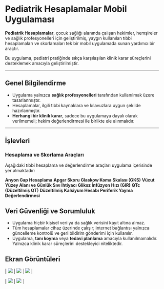 #  Pediatrik Hesaplamalar Mobil Uygulaması

**Pediatrik Hesaplamalar**, çocuk sağlığı alanında çalışan hekimler, hemşireler ve sağlık profesyonelleri için geliştirilmiş, yaygın kullanılan tıbbi hesaplamaları ve skorlamaları tek bir mobil uygulamada sunan yardımcı bir araçtır.

Bu uygulama, pediatri pratiğinde sıkça karşılaşılan klinik karar süreçlerini desteklemek amacıyla geliştirilmiştir.

---

##  Genel Bilgilendirme

- Uygulama yalnızca **sağlık profesyonelleri** tarafından kullanılmak üzere tasarlanmıştır.
- Hesaplamalar, ilgili tıbbi kaynaklara ve kılavuzlara uygun şekilde hazırlanmıştır.
- **Herhangi bir klinik karar**, sadece bu uygulamaya dayalı olarak verilmemeli; hekim değerlendirmesi ile birlikte ele alınmalıdır.

---

##  İşlevleri

### Hesaplama ve Skorlama Araçları

Aşağıdaki tıbbi hesaplama ve değerlendirme araçları uygulama içerisinde yer almaktadır:

**Anyon Gap Hesaplama**
**Apgar Skoru**
**Glaskow Koma Skalası (GKS)**
**Vücut Yüzey Alanı ve Günlük Sıvı İhtiyacı**
**Glikoz İnfüzyon Hızı (GIR)**
**QTc (Düzeltilmiş QT)**
**Düzeltilmiş Kalsiyum Hesabı**
**Periferik Yayma Değerlendirmesi**

## Veri Güvenliği ve Sorumluluk

- Uygulama hiçbir kişisel veri ya da sağlık verisini kayıt altına almaz.
- Tüm hesaplamalar cihaz üzerinde çalışır; internet bağlantısı yalnızca güncelleme kontrolü ve geri bildirim gönderimi için kullanılır.
- Uygulama, **tanı koyma** veya **tedavi planlama** amacıyla kullanılmamalıdır. Yalnızca klinik karar süreçlerini destekleyici niteliktedir.

##  Ekran Görüntüleri

| ![](screenshots/1.jpeg) | ![](screenshots/2.jpeg) | ![](screenshots/3.jpeg) |

| ![](screenshots/4.jpeg) | ![](screenshots/5.jpeg) |

